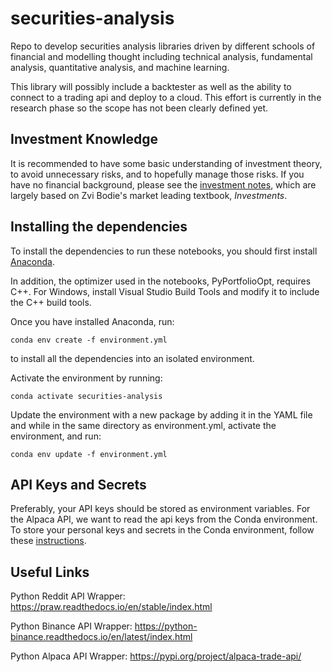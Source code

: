 # securities-analysis

Repo to develop securities analysis libraries driven by different schools of financial and modelling thought including technical analysis, fundamental analysis, quantitative analysis, and machine learning.

This library will possibly include a backtester as well as the ability to connect to a trading api and deploy to a cloud. This effort is currently in the research phase so the scope has not been clearly defined yet. 

## Investment Knowledge

It is recommended to have some basic understanding of investment theory, to avoid unnecessary risks, and to hopefully manage those risks. If you have no financial background, please see the [investment notes](/notebooks/notes/investments_notes.ipynb), which are largely based on Zvi Bodie's market leading textbook, *Investments*.

## Installing the dependencies

To install the dependencies to run these notebooks, you should first install [Anaconda](https://www.anaconda.com/products/individual#Downloads). 

In addition, the optimizer used in the notebooks, PyPortfolioOpt, requires C++. For Windows, install Visual Studio Build Tools and modify it to include the C++ build tools. 

Once you have installed Anaconda, run:

    conda env create -f environment.yml

to install all the dependencies into an isolated environment.

Activate the environment by running:

    conda activate securities-analysis

Update the environment with a new package by adding it in the YAML file and while in the same directory as environment.yml, activate the environment, and run:

    conda env update -f environment.yml

## API Keys and Secrets

Preferably, your API keys should be stored as environment variables. For the Alpaca API, we want
to read the api keys from the Conda environment. To store your personal keys and secrets in the Conda environment, follow these [instructions](https://docs.conda.io/projects/conda/en/latest/user-guide/tasks/manage-environments.html#setting-environment-variables).

## Useful Links

Python Reddit API Wrapper: https://praw.readthedocs.io/en/stable/index.html

Python Binance API Wrapper: https://python-binance.readthedocs.io/en/latest/index.html

Python Alpaca API Wrapper: https://pypi.org/project/alpaca-trade-api/
